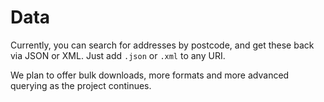 # Data

Currently, you can search for addresses by postcode, and get these back via JSON or XML. Just add `.json` or `.xml` to any URI.

We plan to offer bulk downloads, more formats and more advanced querying as the project continues.